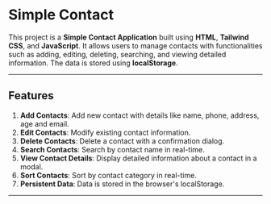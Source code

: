 # Simple Contact

This project is a **Simple Contact Application** built using **HTML**, **Tailwind CSS**, and **JavaScript**. It allows users to manage contacts with functionalities such as adding, editing, deleting, searching, and viewing detailed information. The data is stored using **localStorage**.

---

## Features

1. **Add Contacts**: Add new contact with details like name, phone, address, age and email.
2. **Edit Contacts**: Modify existing contact information.
3. **Delete Contacts**: Delete a contact with a confirmation dialog.
4. **Search Contacts**: Search by contact name in real-time.
5. **View Contact Details**: Display detailed information about a contact in a modal.
6. **Sort Contacts**: Sort by contact category in real-time.
7. **Persistent Data**: Data is stored in the browser's localStorage.

---
